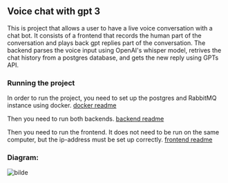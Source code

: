 ## Voice chat with gpt 3
This is project that allows a user to have a live voice conversation with a chat bot. It consists of a frontend that records the human part of the conversation and plays back gpt replies part of the conversation. The backend parses the voice input using OpenAI's whisper model, retrives the chat history from a postgres database, and gets the new reply using GPTs API.  

### Running the project
In order to run the project, you need to set up the postgres and RabbitMQ instance using docker. 
[docker readme](docker/readme.md)

Then you need to run both backends.
[backend readme](backend/readme.md)

Then you need to run the frontend. It does not need to be run on the same computer, but the ip-address must be set up correctly.
[frontend readme](frontend/readme.md)


### Diagram:
![bilde](https://github.com/Espenbfo/chat_project/assets/55250882/1842ea7f-152a-4848-beac-cb7c5a7fd2b3)
